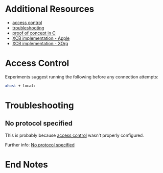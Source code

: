 # Additional Resources
 * [access control](#access-control)
 * [troubleshooting](#troubleshooting)
 * [proof of concept in C](poc/x11-poc.c)
 * [XCB implementation - Apple][1]
 * [XCB implementation - XOrg][2]

# Access Control
Experiments suggest running the following before any connection attempts:

```sh
xhost + local:
```

# Troubleshooting

## No protocol specified
This is probably because [access control](#access-control) wasn't properly
configured.

Further info: [No protocol specified][3]

# End Notes
[1]: <https://opensource.apple.com/source/X11libs/X11libs-17.3/libxcb/libxcb-1.0/src/xcb_util.c.auto.html> "Apple xcb_util.c"

[2]: <https://gitlab.freedesktop.org/xorg/lib/libxcb/-/blob/master/src/xcb_util.c> "XOrg xcb_util.c"

[3]: <https://unix.stackexchange.com/questions/209746/how-to-resolve-no-protocol-specified-for-su-user> "Stack Exchange - How to resolve ..."

[4]: <https://stackoverflow.com/questions/9644251/how-do-unix-domain-sockets-differentiate-between-multiple-clients> "UNIX sockets with multiple clients"
